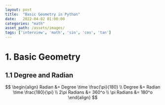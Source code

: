```yaml
---
layout: post 
title:  "Basic Geometry in Python"
date:   2022-04-02 01:00:00 
categories: "math"
asset_path: /assets/images/ 
tags: ['interview', 'math', 'sin', 'cos', 'tan']
---
```


# 1. Basic Geometry 

## 1.1 Degree and Radian 

$$ \begin{align}
Radian &= Degree \time \frac{\pi}{180} \\
Degree &= Radian \time \frac{180}{\pi} \\
2\pi Radians &= 360^o \\
\pi Radians &= 180^o
\end{align} $$